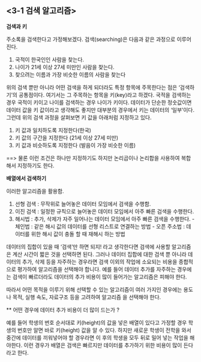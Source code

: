 <h2><3-1 검색 알고리즘></h3> 

<b>검색과 키</b> 

주소록을 검색한다고 가정해보겠다. 검색(searching)은 다음과 같은 과정으로 이루어진다. 
1) 국적이 한국인인 사람을 찾는다. 
2) 나이가 21세 이상 27세 미만인 사람을 찾는다. 
3) 찾으려는 이름과 가장 비슷한 이름의 사람을 찾는다 

위의 검색 뿐만 아니라 어떤 검색을 하게 되더라도 특정 항목에 주목한다는 점은 ‘검색하기’의 공통점이다. 
여기서는 그 주목하는 항목을 키(key)라고 하겠다. 국적을 검색하는 경우 국적이 키이고 나이를 검색하는 경우 
나이가 키이다. 데이터가 단순한 정숫값이면 데이터 값을 키 값이라고 생각해도 좋지만 대부분의 경우에서 
키는 데이터의 ‘일부’이다. 그런데 위의 검색 과정을 살펴보면 키 값을 아래처럼 지정하고 있다. 

1) 키 값과 일치하도록 지정한다(한국) 
2) 키 값의 구간을 지정한다 (21세 이상 27세 미만) 
3) 키 값과 비슷하도록 지정한다 (발음이 가장 비슷한 이름) 

==> 물론 이런 조건은 하나만 지정하기도 하지만 논리곱이나 논리합을 사용하여 복합해서 지정하기도 한다. 

<b>배열에서 검색하기</b>  

이러한 알고리즘을 활용함. 
1) 선형 검색 : 무작위로 늘어놓은 데이터 모임에서 검색을 수행함. 
2) 이진 검색 : 일정한 규칙으로 늘어놓은 데이터 모임에서 아주 빠른 검색을 수행한다. 
3) 해시법 : 추가, 삭제가 자주 일어나는 데이터 모임에서 아주 빠른 검색을 수행한다. 
		- 체인법 : 같은 해시 값의 데이터를 선형 리스트로 연결하는 방법 
		- 오픈 주소법 : 데이터를 위한 해시 값이 충돌 할 때 재해시 하는 방법 

데이터의 집합이 있을 때 ‘검색’만 하면 되지! 라고 생각한다면 검색에 사용할 알고리즘은 계산 시간이 짧은 것을 
선택하면 된다. 그러나 데이터 집합에 대한 검색 뿐 아니라 데이터의 추가, 삭제 등을 자주하는 경우라면 검색 이외의 
작업에 소요되는 비용을 종합적으로 평가하여 알고리즘을 선택해야 합니다. 
예를 들어 데이터 추가를 자주하는 경우에는 검색이 빠르더라도 데이터의 추가 비용이 많이 들어가는 
알고리즘은 피해야 한다. 

따라서 어떤 목적을 이루기 위해 선택할 수 있는 알고리즘이 여러 가지인 경우에는 용도나 목적, 실행 속도, 자료구조 등을 고려하여 알고리즘
을 선택해야 한다. 

** 어떤 경우에 데이터 추가 비용이 더 많이 드는가 ? 

예를 들어 학생의 번호 순서대로 키(height)의 값을 넣은 배열이 있다고 가정할 경우 학생의 번호만 알면 
바로 키(height) 값을 알 수 있다. 하지만 새로운 학생이 전학을 와서 중간에 데이터를 끼워넣어야 할 
경우라면 이 후의 학생을 모두 뒤로 밀어 넣는 작업을 해야한다. 
이런 경우가 배열은 검색은 빠르지만 데이터를 추가하기 위한 비용이 많이 든다라고 한다. 

